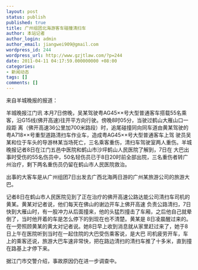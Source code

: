 ```yaml
---
layout: post
status: publish
published: true
title: 广州组团北海游客车碰撞清扫车
author: 本站记者
author_login: admin
author_email: jiangwei909@gmail.com
wordpress_id: 244
wordpress_url: http://www.gzjtlaw.com/?p=244
date: 2011-04-11 04:17:59.000000000 +08:00
categories:
- 新闻动态
tags: []
comments: []
---
```

来自羊城晚报的报道：

羊城晚报江门讯  本月7日傍晚，吴某驾驶粤AG45&times;&times;号大型普通客车搭载55名乘客，沿G15线(佛开高速)往开平方向行驶。傍晚8时05分，当驶过鹤山大雁山口一段距 离（佛开高速36公里加700米路段）时，追尾碰撞同向同车道由黄某驾驶的粤A718&times;&times;号重型道路清扫车作业车，造成粤AG45&times;&times;号大型普通客车上驾 驶员吴某和位于车头的导游林某当场死亡，三名乘客重伤，清扫车驾驶室两人重伤。羊城晚报记者8日在江门五邑中医院和鹤山市沙坪鹤山人民医院了解到，7日在 大巴出事时受伤的55名伤员中，50名轻伤员已于8日20时前全部出院，三名重伤者转广州治疗，剩下两名重伤员仍留在鹤山市人民医院救治。

出事的大客车是从广州组团7日出发去广西北海两日游的广州某旅游公司的旅游大巴。

记者8日在鹤山市人民医院见到了正在治疗的佛开高速公路达能公司清扫车司机的黄某。黄某对记者说，他们每天在佛山的谢边开车上佛开高速 负责公路清扫，7日快到大雁山时，有一股冲力从后面撞来，他的头猛烈撞击了车厢，之后他自己就晕倒了，当时他开着的车是怎么停下的到现在也不清楚。黄某是 8日凌晨醒过来的。在一旁照顾黄某的黄太对记者说。她8日早上收到消息就从家里赶过来了，她于8日上午在医院听到当时在一起住院的大巴受伤乘客说，是大巴 司机疲劳开车，车上的乘客还说，旅游大巴车速非常快，把在路边清扫的清扫车推了十多米，直到撞在路基上才停下来。

据江门市交警介绍，事故原因仍在进一步调查中。
